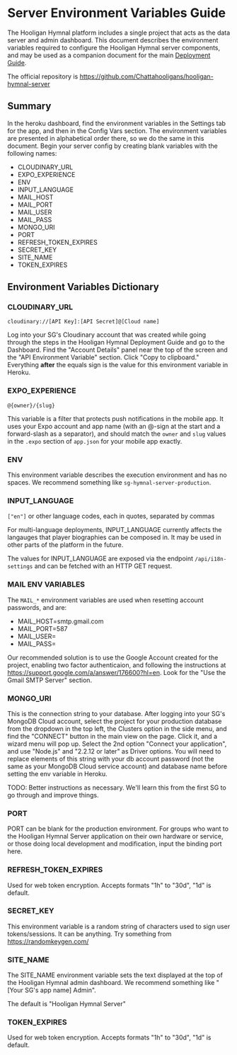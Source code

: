 # Server Environment Variables Guide

The Hooligan Hymnal platform includes a single project that acts as the data server and admin dashboard. This document describes the environment variables required to configure the Hooligan Hymnal server components, and may be used as a companion document for the main [Deployment Guide](_deployment.md).

The official repository is <https://github.com/Chattahooligans/hooligan-hymnal-server>

## Summary

In the heroku dashboard, find the environment variables in the Settings tab for the app, and then in the Config Vars section. The environment variables are presented in alphabetical order there, so we do the same in this document. Begin your server config by creating blank variables with the following names:

* CLOUDINARY_URL
* EXPO_EXPERIENCE
* ENV
* INPUT_LANGUAGE
* MAIL_HOST
* MAIL_PORT
* MAIL_USER
* MAIL_PASS
* MONGO_URI
* PORT
* REFRESH_TOKEN_EXPIRES
* SECRET_KEY
* SITE_NAME
* TOKEN_EXPIRES

## Environment Variables Dictionary

### CLOUDINARY_URL

`cloudinary://[API Key]:[API Secret]@[Cloud name]`

Log into your SG's Cloudinary account that was created while going through the steps in the Hooligan Hymnal Deployment Guide and go to the Dashboard. Find the "Account Details" panel near the top of the screen and the "API Environment Variable" section. Click "Copy to clipboard." Everything **after** the equals sign is the value for this environment variable in Heroku.

### EXPO_EXPERIENCE

`@{owner}/{slug}`

This variable is a filter that protects push notifications in the mobile app. It uses your Expo account and app name (with an @-sign at the start and a forward-slash as a separator), and should match the `owner` and `slug` values in the `.expo` section of `app.json` for your mobile app exactly.

### ENV

This environment variable describes the execution environment and has no spaces. We recommend something like `sg-hymnal-server-production`.

### INPUT_LANGUAGE

`["en"]` or other language codes, each in quotes, separated by commas

For multi-language deployments, INPUT_LANGUAGE currently affects the langauges that player biographies can be composed in. It may be used in other parts of the platform in the future.

The values for INPUT_LANGUAGE are exposed via the endpoint `/api/i18n-settings` and can be fetched with an HTTP GET request.

### MAIL ENV VARIABLES

The `MAIL_*` environment variables are used when resetting account passwords, and are:
* MAIL_HOST=smtp.gmail.com
* MAIL_PORT=587
* MAIL_USER=
* MAIL_PASS=

Our recommended solution is to use the Google Account created for the project, enabling two factor authenticaion, and following the instructions at <https://support.google.com/a/answer/176600?hl=en>. Look for the "Use the Gmail SMTP Server" section.

### MONGO_URI

This is the connection string to your database. After logging into your SG's MongoDB Cloud account, select the project for your production database from the dropdown in the top left, the Clusters option in the side menu, and find the "CONNECT" button in the main view on the page. Click it, and a wizard menu will pop up. Select the 2nd option "Connect your application", and use "Node.js" and "2.2.12 or later" as Driver options. You will need to replace elements of this string with your db account password (not the same as your MongoDB Cloud service account) and database name before setting the env variable in Heroku. 

TODO: Better instructions as necessary. We'll learn this from the first SG to go through and improve things.

### PORT

PORT can be blank for the production environment. For groups who want to the Hooligan Hymnal Server application on their own hardware or service, or those doing local development and modification, input the binding port here.

### REFRESH_TOKEN_EXPIRES

Used for web token encryption. Accepts formats "1h" to "30d", "1d" is default.

### SECRET_KEY

This environment variable is a random string of characters used to sign user tokens/sessions. It can be anything. Try something from <https://randomkeygen.com/>

### SITE_NAME

The SITE_NAME environment variable sets the text displayed at the top of the Hooligan Hymnal admin dashboard. We recommend something like "[Your SG's app name] Admin".

The default is "Hooligan Hymnal Server"

### TOKEN_EXPIRES

Used for web token encryption. Accepts formats "1h" to "30d", "1d" is default.
